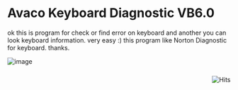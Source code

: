 # Avaco Keyboard Diagnostic VB6.0
ok this is program for check or find error on keyboard and another you can look keyboard information. very easy :) this program like Norton Diagnostic for keyboard. thanks.

![image](https://user-images.githubusercontent.com/42666125/111259556-bd387980-8651-11eb-83c3-10780921311d.png)

<img style="float:right; padding-top:10px" src="https://hits.seeyoufarm.com/api/count/incr/badge.svg?url=https%3A%2F%2Fbuananetpbun.github.io%2F&count_bg=%23C83D3D&title_bg=%23555555&icon=&icon_color=%23E7E7E7&title=hits&edge_flat=false" alt="Hits"/>

